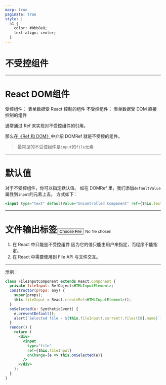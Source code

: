 ```yaml
---
marp: true
paginate: true
style: |
  h1 {
    color: #0bb8e8;
    text-align: center;
  }
---
```


# 不受控组件

---

# React DOM组件


受控组件： 表单数据受 React 控制的组件
不受控组件： 表单数据受 DOM 直接控制的组件

通常通过 Ref 来实现对不受控组件的引用。

那么在[《Ref 和 DOM》](./一、Ref和DOM.md)中介绍 DOMRef 就是不受控的组件。

> 最常见的不受控组件是`input`的`file`元素

---

# 默认值

对于不受控组件，你可以指定默认值。
如在 DOMRef 里，我们添加`defaultValue`属性到`input`的元素上去。
方式如下：

```jsx
<input type="text" defaultValue="Uncontrolled Component" ref={this.textInput} />
```

---

# 文件输出标签<input type="file">

1. 在 React 中只能是不受控组件
   因为它的值只能由用户来指定，而程序不能指定。
2. 在 React 中需要使用到 File API 与文件交互。

---

示例：

```jsx
class FileInputComponent extends React.Component {
  private fileInput: RefObject<HTMLInputElement>;
  constructor(props: any) {
    super(props);
    this.fileInput = React.createRef<HTMLInputElement>();
  }
  onSelected(e: SyntheticEvent) {
    e.preventDefault();
    alert(`Selected file - ${this.fileInput!.current!.files![0].name}`);
  }
  render() {
    return (
      <div>
        <input
          type="file"
          ref={this.fileInput}
          onChange={e => this.onSelected(e)}
        />
      </div>
    );
  }
}
```
